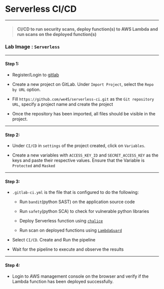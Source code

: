 # **Serverless CI/CD**

---

> #### CI/CD to run security scans, deploy function(s) to AWS Lambda and run scans on the deployed function(s)

### **Lab Image : `Serverless`**

---

#### Step 1:

* Register/Login to [gitlab](https://gitlab.com)

* Create a new project on GitLab. Under `Import Project`, select the `Repo by URL` option. 

* Fill `https://github.com/we45/serverless-ci.git` as the `Git repository URL`, specify a project name and create the project

* Once the repository has been imported, all files should be visible in the project.

---

#### Step 2:

* Under `CI/CD` in `settings` of the project created, click on `Variables`.

* Create a new variables with `ACCESS_KEY_ID` and `SECRET_ACCESS_KEY` as the keys and paste their respective values. Ensure that the Variable is `Protected` and `Masked`

---

#### Step 3:

* `.gitlab-ci.yml` is the file that is configured to do the following:

    * Run `bandit`(python SAST) on the application source code
    
    * Run `safety`(python SCA) to check for vulnerable python libraries
    
    * Deploy Serverless function using [`chalice`](https://github.com/aws/chalice)
    
    * Run scan on deployed functions using [`LambdaGuard`](https://github.com/Skyscanner/LambdaGuard)

* Select `CI/CD`. Create and Run the pipeline

* Wait for the pipeline to execute and observe the results

---

#### Step 4:

* Login to AWS management console on the browser and verify if the Lambda function has been deployed successfully.
